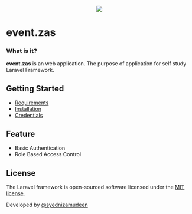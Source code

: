 <p align="center"><img src="https://laravel.com/assets/img/components/logo-laravel.svg"></p>

# event.zas

### What is it?

**event.zas** is an web application. The purpose of application for self study Laravel Framework.

## Getting Started

* [Requirements](https://github.com/syednizamudeen/event.zas/wiki/Server-Requirements)
* [Installation](https://github.com/syednizamudeen/event.zas/wiki/Installation)
* [Credentials](https://github.com/syednizamudeen/event.zas/wiki)

## Feature
* Basic Authentication
* Role Based Access Control

## License

The Laravel framework is open-sourced software licensed under the [MIT license](http://opensource.org/licenses/MIT).

Developed by [@syednizamudeen](https://github.com/syednizamudeen/claimy)
